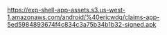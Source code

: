 https://exp-shell-app-assets.s3.us-west-1.amazonaws.com/android/%40ericwdq/claims-app-5ed5984893674f4c834c3a75b34b1b32-signed.apk
